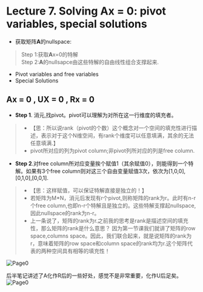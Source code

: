 # Lecture 7. Solving Ax = 0: pivot variables, special solutions
* 获取矩阵**A**的nullspace:   
> Step 1:获取**A**x=0的特解   
> Step 2:**A**的nullsapce由这些特解的自由线性组合支撑起来.    

* Pivot variables and free variables
* Special Solutions  

## Ax = 0 , UX = 0 , Rx = 0

* **Step 1**. 消元,找pivot。pivot可以理解为对所在这一行维度的填充者。
> *  【思：所以说rank（pivot的个数）这个概念对一个空间的填充性进行描述，表示对于这个N维空间，有rank个维度可以任意填满，其余的无法任意填满.】      
> * pivot所对应的列为pivot column;非pivot列所对应的列是free column.    
      
* **Step 2**.对free column所对应变量挨个赋值1（其余赋值0），则能得到一个特解。如果有3个free column则对这三个自由变量赋值3次，依次为[1,0,0],[0,1,0],[0,0,1].
> * 【思：这样赋值，可以保证特解直接是独立的！】  
> * 若矩阵为M*N，消元后发现有r个pivot,则称矩阵的rank为r。此时有n-r个free column,也即n-r个特解且是独立的。这些特解支撑起nullspace,因此nullspace的rank为n-r。
> * 上一条说了，矩阵的rank为r.之前我的思考是rank是描述空间的填充性，那么矩阵的rank是什么意思？ 因为第一节课我们就讲了矩阵的row space,columns space。因此，我们联合起来，就是说矩阵的rank为r，意味着矩阵的row space和column space的rank均为r.这个矩阵代表的两种空间具有相等的填充性！
     

![Page0](https://github.com/zhukuixi/RainyNight/blob/master/LinearAlgebra/Images/L7_1.jpg)  

后半笔记讲述了A化作R后的一些好处，感觉不是非常重要，化作U后足矣。    
![Page0](https://github.com/zhukuixi/RainyNight/blob/master/LinearAlgebra/Images/L7_2.jpg)
